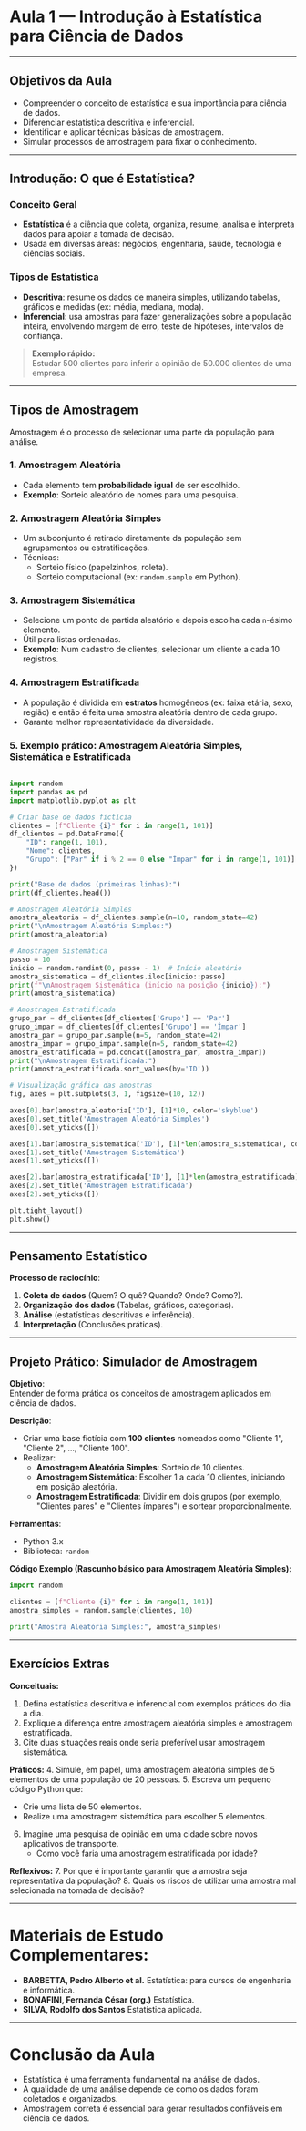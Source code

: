 # Aula 1 — Introdução à Estatística para Ciência de Dados

---

## Objetivos da Aula
- Compreender o conceito de estatística e sua importância para ciência de dados.
- Diferenciar estatística descritiva e inferencial.
- Identificar e aplicar técnicas básicas de amostragem.
- Simular processos de amostragem para fixar o conhecimento.

---

## Introdução: O que é Estatística?

### Conceito Geral
- **Estatística** é a ciência que coleta, organiza, resume, analisa e interpreta dados para apoiar a tomada de decisão.
- Usada em diversas áreas: negócios, engenharia, saúde, tecnologia e ciências sociais.

### Tipos de Estatística
- **Descritiva**: resume os dados de maneira simples, utilizando tabelas, gráficos e medidas (ex: média, mediana, moda).
- **Inferencial**: usa amostras para fazer generalizações sobre a população inteira, envolvendo margem de erro, teste de hipóteses, intervalos de confiança.

> **Exemplo rápido:**  
> Estudar 500 clientes para inferir a opinião de 50.000 clientes de uma empresa.

---

## Tipos de Amostragem

Amostragem é o processo de selecionar uma parte da população para análise.

### 1. Amostragem Aleatória
- Cada elemento tem **probabilidade igual** de ser escolhido.
- **Exemplo**: Sorteio aleatório de nomes para uma pesquisa.

### 2. Amostragem Aleatória Simples
- Um subconjunto é retirado diretamente da população sem agrupamentos ou estratificações.
- Técnicas:
  - Sorteio físico (papelzinhos, roleta).
  - Sorteio computacional (ex: `random.sample` em Python).

### 3. Amostragem Sistemática
- Selecione um ponto de partida aleatório e depois escolha cada `n`-ésimo elemento.
- Útil para listas ordenadas.
- **Exemplo**: Num cadastro de clientes, selecionar um cliente a cada 10 registros.

### 4. Amostragem Estratificada
- A população é dividida em **estratos** homogêneos (ex: faixa etária, sexo, região) e então é feita uma amostra aleatória dentro de cada grupo.
- Garante melhor representatividade da diversidade.

### 5. Exemplo prático: Amostragem Aleatória Simples, Sistemática e Estratificada

```python

import random
import pandas as pd
import matplotlib.pyplot as plt

# Criar base de dados fictícia
clientes = [f"Cliente {i}" for i in range(1, 101)]
df_clientes = pd.DataFrame({
    "ID": range(1, 101),
    "Nome": clientes,
    "Grupo": ["Par" if i % 2 == 0 else "Ímpar" for i in range(1, 101)]
})

print("Base de dados (primeiras linhas):")
print(df_clientes.head())

# Amostragem Aleatória Simples
amostra_aleatoria = df_clientes.sample(n=10, random_state=42)
print("\nAmostragem Aleatória Simples:")
print(amostra_aleatoria)

# Amostragem Sistemática
passo = 10
inicio = random.randint(0, passo - 1)  # Início aleatório
amostra_sistematica = df_clientes.iloc[inicio::passo]
print(f"\nAmostragem Sistemática (início na posição {inicio}):")
print(amostra_sistematica)

# Amostragem Estratificada
grupo_par = df_clientes[df_clientes['Grupo'] == 'Par']
grupo_impar = df_clientes[df_clientes['Grupo'] == 'Ímpar']
amostra_par = grupo_par.sample(n=5, random_state=42)
amostra_impar = grupo_impar.sample(n=5, random_state=42)
amostra_estratificada = pd.concat([amostra_par, amostra_impar])
print("\nAmostragem Estratificada:")
print(amostra_estratificada.sort_values(by='ID'))

# Visualização gráfica das amostras
fig, axes = plt.subplots(3, 1, figsize=(10, 12))

axes[0].bar(amostra_aleatoria['ID'], [1]*10, color='skyblue')
axes[0].set_title('Amostragem Aleatória Simples')
axes[0].set_yticks([])

axes[1].bar(amostra_sistematica['ID'], [1]*len(amostra_sistematica), color='lightgreen')
axes[1].set_title('Amostragem Sistemática')
axes[1].set_yticks([])

axes[2].bar(amostra_estratificada['ID'], [1]*len(amostra_estratificada), color='salmon')
axes[2].set_title('Amostragem Estratificada')
axes[2].set_yticks([])

plt.tight_layout()
plt.show()
```

---

## Pensamento Estatístico

**Processo de raciocínio**:
1. **Coleta de dados** (Quem? O quê? Quando? Onde? Como?).
2. **Organização dos dados** (Tabelas, gráficos, categorias).
3. **Análise** (estatísticas descritivas e inferência).
4. **Interpretação** (Conclusões práticas).

---

## Projeto Prático: Simulador de Amostragem

**Objetivo**:  
Entender de forma prática os conceitos de amostragem aplicados em ciência de dados.

**Descrição**:  
- Criar uma base fictícia com **100 clientes** nomeados como "Cliente 1", "Cliente 2", ..., "Cliente 100".
- Realizar:
  - **Amostragem Aleatória Simples**: Sorteio de 10 clientes.
  - **Amostragem Sistemática**: Escolher 1 a cada 10 clientes, iniciando em posição aleatória.
  - **Amostragem Estratificada**: Dividir em dois grupos (por exemplo, "Clientes pares" e "Clientes ímpares") e sortear proporcionalmente.

**Ferramentas**:
- Python 3.x
- Biblioteca: `random`

**Código Exemplo (Rascunho básico para Amostragem Aleatória Simples)**:
```python
import random

clientes = [f"Cliente {i}" for i in range(1, 101)]
amostra_simples = random.sample(clientes, 10)

print("Amostra Aleatória Simples:", amostra_simples)
```

---

## Exercícios Extras

**Conceituais:**
1. Defina estatística descritiva e inferencial com exemplos práticos do dia a dia.
2. Explique a diferença entre amostragem aleatória simples e amostragem estratificada.
3. Cite duas situações reais onde seria preferível usar amostragem sistemática.

**Práticos:**
4. Simule, em papel, uma amostragem aleatória simples de 5 elementos de uma população de 20 pessoas.
5. Escreva um pequeno código Python que:
   - Crie uma lista de 50 elementos.
   - Realize uma amostragem sistemática para escolher 5 elementos.
6. Imagine uma pesquisa de opinião em uma cidade sobre novos aplicativos de transporte. 
   - Como você faria uma amostragem estratificada por idade?

**Reflexivos:**
7. Por que é importante garantir que a amostra seja representativa da população?
8. Quais os riscos de utilizar uma amostra mal selecionada na tomada de decisão?

---

# Materiais de Estudo Complementares:
- **BARBETTA, Pedro Alberto et al.** Estatística: para cursos de engenharia e informática.
- **BONAFINI, Fernanda César (org.)** Estatística.
- **SILVA, Rodolfo dos Santos** Estatística aplicada.

---

# Conclusão da Aula
- Estatística é uma ferramenta fundamental na análise de dados.
- A qualidade de uma análise depende de como os dados foram coletados e organizados.
- Amostragem correta é essencial para gerar resultados confiáveis em ciência de dados.

